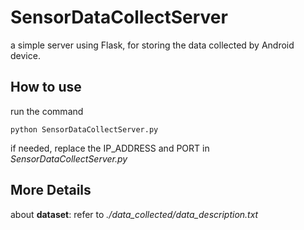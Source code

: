 # SensorDataCollectServer

a simple server using Flask, for storing the data collected by Android device.

## How to use
run the command

``
python SensorDataCollectServer.py
``

if needed, replace the IP_ADDRESS and PORT in _SensorDataCollectServer.py_

## More Details
about **dataset**: refer to _./data_collected/data_description.txt_
